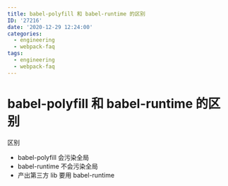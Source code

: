 ```yaml
---
title: babel-polyfill 和 babel-runtime 的区别
ID: '27216'
date: '2020-12-29 12:24:00'
categories:
  - engineering
  - webpack-faq
tags:
  - engineering
  - webpack-faq
---
```


# babel-polyfill 和 babel-runtime 的区别

区别

- babel-polyfill 会污染全局
- babel-runtime 不会污染全局
- 产出第三方 lib 要用 babel-runtime
 
 
 
 
 
 
 
 
 
 
 
 
 
 
 
 
 
 
 
 
 
 
 

